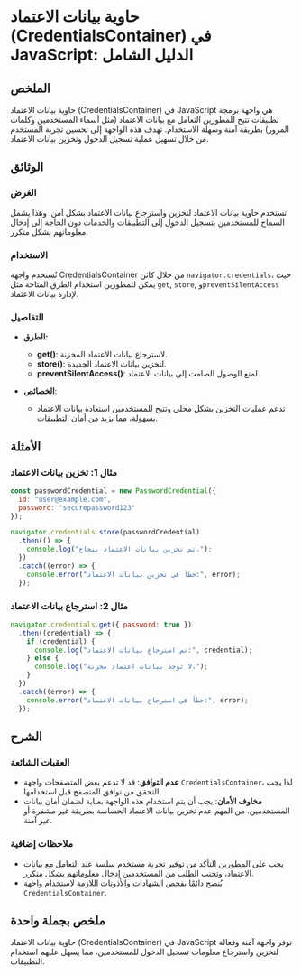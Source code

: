 <!--
Meta Description: # حاوية بيانات الاعتماد (CredentialsContainer) في JavaScript: الدليل الشامل ## الملخص حاوية بيانات الاعتماد (CredentialsContainer) في JavaScript هي وا...
Meta Keywords: بيانات, الاعتماد, credentialscontainer, error, javascript
-->

# حاوية بيانات الاعتماد (CredentialsContainer) في JavaScript: الدليل الشامل

## الملخص
حاوية بيانات الاعتماد (CredentialsContainer) في JavaScript هي واجهة برمجة تطبيقات تتيح للمطورين التعامل مع بيانات الاعتماد (مثل أسماء المستخدمين وكلمات المرور) بطريقة آمنة وسهلة الاستخدام. تهدف هذه الواجهة إلى تحسين تجربة المستخدم من خلال تسهيل عملية تسجيل الدخول وتخزين بيانات الاعتماد.

## الوثائق
### الغرض
تستخدم حاوية بيانات الاعتماد لتخزين واسترجاع بيانات الاعتماد بشكل آمن. وهذا يشمل السماح للمستخدمين بتسجيل الدخول إلى التطبيقات والخدمات دون الحاجة إلى إدخال معلوماتهم بشكل متكرر.

### الاستخدام
تُستخدم واجهة CredentialsContainer من خلال كائن `navigator.credentials`، حيث يمكن للمطورين استخدام الطرق المتاحة مثل `get`, `store`, و`preventSilentAccess` لإدارة بيانات الاعتماد.

### التفاصيل
- **الطرق:**
  - **get()**: لاسترجاع بيانات الاعتماد المخزنة.
  - **store()**: لتخزين بيانات الاعتماد الجديدة.
  - **preventSilentAccess()**: لمنع الوصول الصامت إلى بيانات الاعتماد.

- **الخصائص**:
  - تدعم عمليات التخزين بشكل محلي وتتيح للمستخدمين استعادة بيانات الاعتماد بسهولة، مما يزيد من أمان التطبيقات.

## الأمثلة
### مثال 1: تخزين بيانات الاعتماد
```javascript
const passwordCredential = new PasswordCredential({
  id: "user@example.com",
  password: "securepassword123"
});

navigator.credentials.store(passwordCredential)
  .then(() => {
    console.log("تم تخزين بيانات الاعتماد بنجاح.");
  })
  .catch((error) => {
    console.error("خطأ في تخزين بيانات الاعتماد:", error);
  });
```

### مثال 2: استرجاع بيانات الاعتماد
```javascript
navigator.credentials.get({ password: true })
  .then((credential) => {
    if (credential) {
      console.log("تم استرجاع بيانات الاعتماد:", credential);
    } else {
      console.log("لا توجد بيانات اعتماد مخزنة.");
    }
  })
  .catch((error) => {
    console.error("خطأ في استرجاع بيانات الاعتماد:", error);
  });
```

## الشرح
### العقبات الشائعة
- **عدم التوافق**: قد لا تدعم بعض المتصفحات واجهة `CredentialsContainer`، لذا يجب التحقق من توافق المتصفح قبل استخدامها.
- **مخاوف الأمان**: يجب أن يتم استخدام هذه الواجهة بعناية لضمان أمان بيانات المستخدمين. من المهم عدم تخزين بيانات الاعتماد الحساسة بطريقة غير مشفرة أو غير آمنة.

### ملاحظات إضافية
- يجب على المطورين التأكد من توفير تجربة مستخدم سلسة عند التعامل مع بيانات الاعتماد، وتجنب الطلب من المستخدمين إدخال معلوماتهم بشكل متكرر.
- يُنصح دائمًا بفحص الشهادات والأذونات اللازمة لاستخدام واجهة `CredentialsContainer`.

## ملخص بجملة واحدة
حاوية بيانات الاعتماد (CredentialsContainer) في JavaScript توفر واجهة آمنة وفعالة لتخزين واسترجاع معلومات تسجيل الدخول للمستخدمين، مما يسهل عليهم استخدام التطبيقات.